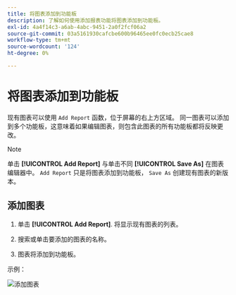```yaml
---
title: 将图表添加到功能板
description: 了解如何使用添加报表功能将图表添加到功能板。
exl-id: 4a4f14c3-a6ab-4abc-9451-2a0f2fcf06a2
source-git-commit: 03a5161930cafcbe600b96465ee0fc0ecb25cae8
workflow-type: tm+mt
source-wordcount: '124'
ht-degree: 0%

---
```


# 将图表添加到功能板

现有图表可以使用 `Add Report` 函数，位于屏幕的右上方区域。 同一图表可以添加到多个功能板，这意味着如果编辑图表，则包含此图表的所有功能板都将反映更改。

>[!NOTE]
>
>单击 **[!UICONTROL Add Report]** 与单击不同 **[!UICONTROL Save As]** 在图表编辑器中。 `Add Report` 只是将图表添加到功能板， `Save As` 创建现有图表的新版本。

## 添加图表

1. 单击 **[!UICONTROL Add Report]**. 将显示现有图表的列表。

1. 搜索或单击要添加的图表的名称。

1. 图表将添加到功能板。

示例：

![添加图表](../../assets/sql-integration-encrypted-yes.png)
